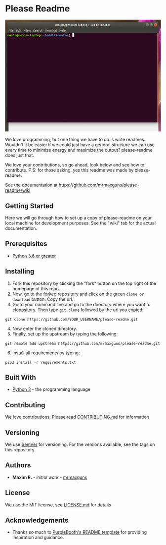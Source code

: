 # Please Readme
![](images/example.gif)

We love programming, but one thing we have to do is write readmes. Wouldn't it be easier if we could just have a general structure we can use every time to minimize energy and maximize the output? please-readme does just that.

We love your contributions, so go ahead, look below and see how to contribute. P.S: for those asking, yes this readme was made by please-readme.

See the documentation at https://github.com/mrmaxguns/please-readme/wiki

## Getting Started
Here we will go through how to set up a copy of please-readme on your local machine for development purposes. See the "wiki" tab for the actual documentation.

## Prerequisites
* [Python 3.6 or greater](https://www.python.org/downloads/)

## Installing
1. Fork this repository by clicking the "fork" button on the top right of the homepage of this repo.
2. Now, go to the forked repository and click on the green `clone or download` button. Copy the url.
3. Go to your command line and go to the directory where you want to clopository. Then type `git clone` followed by the url you copied:
```
git clone https://github.com/YOUR_USERNAME/please-readme.git
```
4. Now enter the cloned directory.
5. Finally, set up the upstream by typing the following:
```
git remote add upstream https://github.com/mrmaxguns/please-readme.git
```
6. install all requirements by typing:
```
pip3 install -r requirements.txt
```

## Built With
* [Python 3](https://www.python.org/) - the programming language

## Contributing
We love contributions, Please read [CONTRIBUTING.md](CONTRIBUTING.md) for information

## Versioning
We use [SemVer](semver.org) for versioning. For the versions available, see the tags on this repository.

## Authors
* **Maxim R.** - *initial work* - [mrmaxguns](https://github.com/mrmaxguns/)

## License
We use the MIT license, see [LICENSE.md](LICENSE.md) for details

## Acknowledgements
* Thanks so much to [PurpleBooth's README template](https://gist.github.com/PurpleBooth/109311bb0361f32d87a2) for providing inspiration and guidance.
